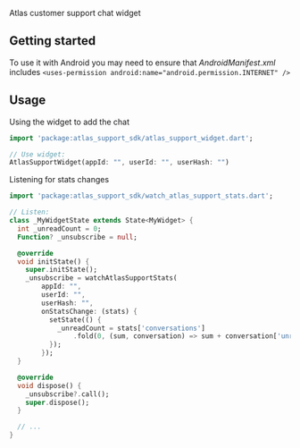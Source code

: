 <!--
This README describes the package. If you publish this package to pub.dev,
this README's contents appear on the landing page for your package.

For information about how to write a good package README, see the guide for
[writing package pages](https://dart.dev/guides/libraries/writing-package-pages).

For general information about developing packages, see the Dart guide for
[creating packages](https://dart.dev/guides/libraries/create-library-packages)
and the Flutter guide for
[developing packages and plugins](https://flutter.dev/developing-packages).
-->

Atlas customer support chat widget

## Getting started

To use it with Android you may need to ensure that *AndroidManifest.xml* includes `<uses-permission android:name="android.permission.INTERNET" />`

## Usage

Using the widget to add the chat

```dart
import 'package:atlas_support_sdk/atlas_support_widget.dart';

// Use widget:
AtlasSupportWidget(appId: "", userId: "", userHash: "")
```

Listening for stats changes

```dart
import 'package:atlas_support_sdk/watch_atlas_support_stats.dart';

// Listen:
class _MyWidgetState extends State<MyWidget> {
  int _unreadCount = 0;
  Function? _unsubscribe = null;

  @override
  void initState() {
    super.initState();
    _unsubscribe = watchAtlasSupportStats(
        appId: "",
        userId: "",
        userHash: "",
        onStatsChange: (stats) {
          setState(() {
            _unreadCount = stats['conversations']
                .fold(0, (sum, conversation) => sum + conversation['unread']);
          });
        });
  }

  @override
  void dispose() {
    _unsubscribe?.call();
    super.dispose();
  }

  // ...
}
```
